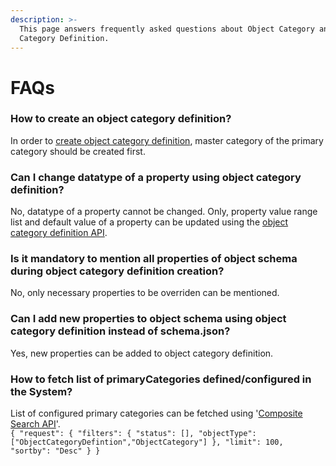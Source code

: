 ```yaml
---
description: >-
  This page answers frequently asked questions about Object Category and Object
  Category Definition.
---
```


# FAQs

### How to create an object category definition?

In order to [create object category definition](http://docs.sunbird.org/latest/apis/objectcategory/#operation/Create%20Object%20Category%20Definition), master category of the primary category should be created first.

### Can I change datatype of a property using object category definition?

No, datatype of a property cannot be changed. Only, property value range list and default value of a property can be updated using the [object category definition API](http://docs.sunbird.org/latest/apis/objectcategory/#operation/Update%20Object%20Category%20Definition).&#x20;

### Is it mandatory to mention all properties of object schema during object category definition creation?

No, only necessary properties to be overriden can be mentioned.

### Can I add new properties to object schema using object category definition instead of schema.json?

Yes, new properties can be added to object category definition.

### How to fetch list of primaryCategories defined/configured in the System?

List of configured primary categories can be fetched using '[Composite Search API](http://docs.sunbird.org/latest/apis/searchapi/#operation/Composite%20Search)'.\
`{ "request": { "filters": { "status": [], "objectType":["ObjectCategoryDefintion","ObjectCategory"] }, "limit": 100, "sortby": "Desc" } }`
